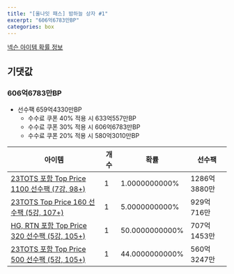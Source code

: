 ```yaml
---
title: "[올나잇 패스] 밤하늘 상자 #1"
excerpt: "606억6783만BP"
categories: box
---
```

[넥슨 아이템 확률 정보](http://iteminfo.nexon.com/probability/fo4?sn=7146)

## 기댓값
### 606억6783만BP
  - 선수팩 659억4330만BP
    - 수수료 쿠폰 40% 적용 시 633억557만BP
    - 수수료 쿠폰 30% 적용 시 606억6783만BP
    - 수수료 쿠폰 20% 적용 시 580억3010만BP


|아이템|개수|확률|선수팩|
|---|---|---|---|
|[23TOTS 포함 Top Price 1100 선수팩 (7강, 98+)](/player/7135)|1|1.0000000000%|1286억3880만|
|[23TOTS Top Price 160 선수팩 (5강, 107+)](/player/7136)|1|5.0000000000%|929억716만|
|[HG, RTN 포함 Top Price 320 선수팩 (5강, 105+)](/player/7137)|1|50.0000000000%|707억1453만|
|[23TOTS 포함 Top Price 500 선수팩 (5강, 105+)](/player/7138)|1|44.0000000000%|560억3247만|
